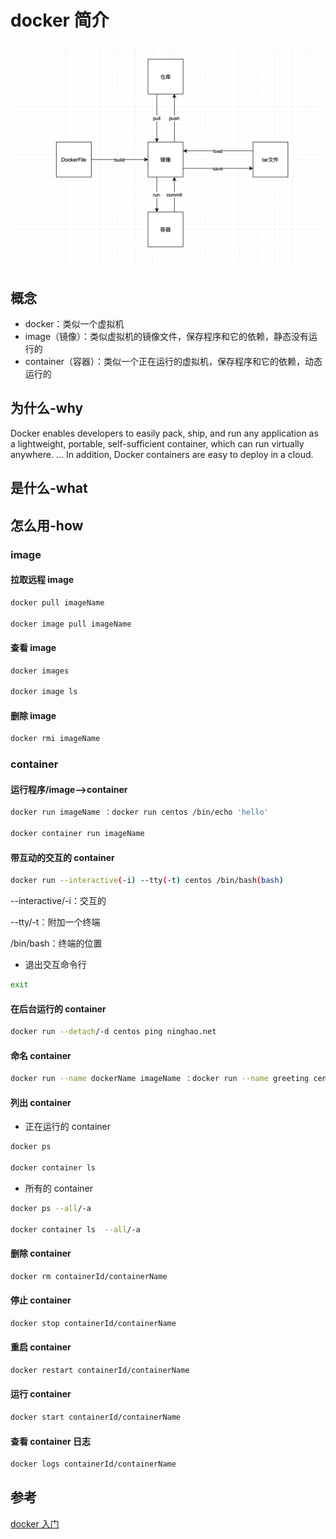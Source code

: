 # docker 简介

![](./1.png)

## 概念

- docker：类似一个虚拟机
- image（镜像）：类似虚拟机的镜像文件，保存程序和它的依赖，静态没有运行的
- container（容器）：类似一个正在运行的虚拟机，保存程序和它的依赖，动态运行的

## 为什么-why

Docker enables developers to easily pack, ship, and run any application as a lightweight, portable, self-sufficient container, which can run virtually anywhere. ... In addition, Docker containers are easy to deploy in a cloud.

## 是什么-what

## 怎么用-how

### image

#### 拉取远程 image

```bash
docker pull imageName

docker image pull imageName
```

#### 查看 image

```bash
docker images

docker image ls
```

#### 删除 image

```bash
docker rmi imageName
```

### container

#### 运行程序/image-->container

```bash
docker run imageName ：docker run centos /bin/echo 'hello'

docker container run imageName
```

#### 带互动的交互的 container

```bash
docker run --interactive(-i) --tty(-t) centos /bin/bash(bash)
```

--interactive/-i：交互的

--tty/-t：附加一个终端

/bin/bash：终端的位置

- 退出交互命令行

```bash
exit
```

#### 在后台运行的 container

```bash
docker run --detach/-d centos ping ninghao.net
```

#### 命名 container

```bash
docker run --name dockerName imageName ：docker run --name greeting centos ls
```

#### 列出 container

- 正在运行的 container

```bash
docker ps

docker container ls
```

- 所有的 container

```bash
docker ps --all/-a

docker container ls  --all/-a
```

#### 删除 container

```bash
docker rm containerId/containerName
```

#### 停止 container

```bash
docker stop containerId/containerName
```

#### 重启 container

```bash
docker restart containerId/containerName
```

#### 运行 container

```bash
docker start containerId/containerName
```

#### 查看 container 日志

```bash
docker logs containerId/containerName
```

## 参考

[docker 入门](http://www.ruanyifeng.com/blog/2018/02/docker-tutorial.html)
